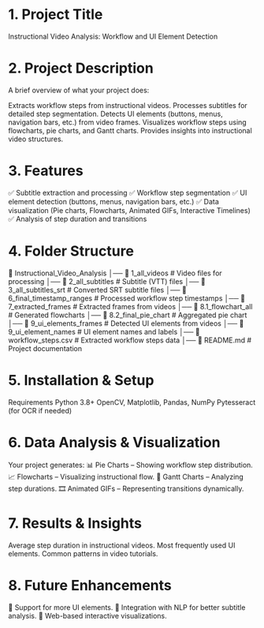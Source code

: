
# 1. Project Title
Instructional Video Analysis: Workflow and UI Element Detection

# 2. Project Description
A brief overview of what your project does:

Extracts workflow steps from instructional videos.
Processes subtitles for detailed step segmentation.
Detects UI elements (buttons, menus, navigation bars, etc.) from video frames.
Visualizes workflow steps using flowcharts, pie charts, and Gantt charts.
Provides insights into instructional video structures.

# 3. Features
✅ Subtitle extraction and processing
✅ Workflow step segmentation
✅ UI element detection (buttons, menus, navigation bars, etc.)
✅ Data visualization (Pie charts, Flowcharts, Animated GIFs, Interactive Timelines)
✅ Analysis of step duration and transitions

# 4. Folder Structure
📂 Instructional_Video_Analysis
│── 📂 1_all_videos               # Video files for processing
│── 📂 2_all_subtitles            # Subtitle (VTT) files
│── 📂 3_all_subtitles_srt        # Converted SRT subtitle files
│── 📂 6_final_timestamp_ranges   # Processed workflow step timestamps
│── 📂 7_extracted_frames         # Extracted frames from videos
│── 📂 8.1_flowchart_all          # Generated flowcharts
│── 📂 8.2_final_pie_chart        # Aggregated pie chart
│── 📂 9_ui_elements_frames       # Detected UI elements from videos
│── 📂 9_ui_element_names         # UI element names and labels
│── 📄 workflow_steps.csv         # Extracted workflow steps data
│── 📄 README.md                  # Project documentation

# 5. Installation & Setup
Requirements
Python 3.8+
OpenCV, Matplotlib, Pandas, NumPy
Pytesseract (for OCR if needed)

# 6. Data Analysis & Visualization
Your project generates:
📊 Pie Charts – Showing workflow step distribution.
📈 Flowcharts – Visualizing instructional flow.
📅 Gantt Charts – Analyzing step durations.
🎞️ Animated GIFs – Representing transitions dynamically.


# 7. Results & Insights
Average step duration in instructional videos.
Most frequently used UI elements.
Common patterns in video tutorials.

# 8. Future Enhancements
🔹 Support for more UI elements.
🔹 Integration with NLP for better subtitle analysis.
🔹 Web-based interactive visualizations.
